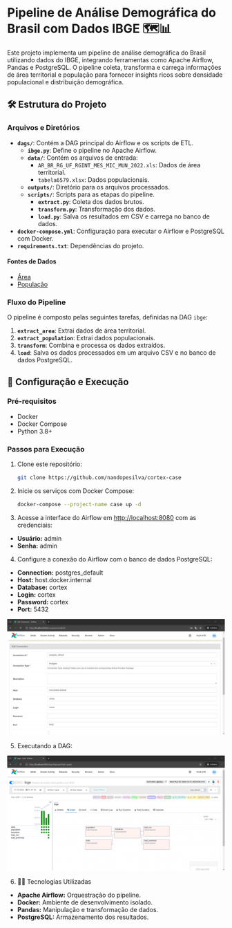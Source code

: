 # Pipeline de Análise Demográfica do Brasil com Dados IBGE 🗺️📊

Este projeto implementa um pipeline de análise demográfica do Brasil utilizando dados do IBGE, integrando ferramentas como Apache Airflow, Pandas e PostgreSQL. O pipeline coleta, transforma e carrega informações de área territorial e população para fornecer insights ricos sobre densidade populacional e distribuição demográfica.

## 🛠️ Estrutura do Projeto

### Arquivos e Diretórios
- **`dags/`**: Contém a DAG principal do Airflow e os scripts de ETL.
  - **`ibge.py`**: Define o pipeline no Apache Airflow.
  - **`data/`**: Contém os arquivos de entrada:
    - `AR_BR_RG_UF_RGINT_MES_MIC_MUN_2022.xls`: Dados de área territorial.
    - `tabela6579.xlsx`: Dados populacionais.
  - **`outputs/`**: Diretório para os arquivos processados.
  - **`scripts/`**: Scripts para as etapas do pipeline.
    - **`extract.py`**: Coleta dos dados brutos.
    - **`transform.py`**: Transformação dos dados.
    - **`load.py`**: Salva os resultados em CSV e carrega no banco de dados.
- **`docker-compose.yml`**: Configuração para executar o Airflow e PostgreSQL com Docker.
- **`requirements.txt`**: Dependências do projeto.

#### Fontes de Dados

- [Área](https://geoftp.ibge.gov.br/organizacao_do_territorio/estrutura_territorial/areas_territoriais/2022/AR_BR_RG_UF_RGINT_MES_MIC_MUN_2022.xls)
- [População](https://sidra.ibge.gov.br/geratabela?format=xlsx&name=tabela6579.xlsx&terr=N&rank=-&query=t/6579/n1/all/n2/all/n3/all/n6/all/v/all/p/last%201/l/v,p,t)

### Fluxo do Pipeline

O pipeline é composto pelas seguintes tarefas, definidas na DAG `ibge`:

1. **`extract_area`**: Extrai dados de área territorial.
2. **`extract_population`**: Extrai dados populacionais.
3. **`transform`**: Combina e processa os dados extraídos.
4. **`load`**: Salva os dados processados em um arquivo CSV e no banco de dados PostgreSQL.

## 🚀 Configuração e Execução

### Pré-requisitos
- Docker
- Docker Compose
- Python 3.8+

### Passos para Execução

1. Clone este repositório:

   ```bash
   git clone https://github.com/nandopesilva/cortex-case
   ```
   
2. Inicie os serviços com Docker Compose:

    ```bash
    docker-compose --project-name case up -d 
    ```

3. Acesse a interface do Airflow em [http://localhost:8080](http://localhost:8080) com as credenciais:

- **Usuário:** admin
- **Senha:** admin

4. Configure a conexão do Airflow com o banco de dados PostgreSQL:

- **Connection:** postgres_default
- **Host:** host.docker.internal 
- **Database:** cortex 
- **Login:** cortex 
- **Password:** cortex 
- **Port:** 5432

![Connections](./docs/images/image1.jpeg)

5. Executando a DAG:

![Execução](./docs/images/image2.png)

6. 🧑‍💻 Tecnologias Utilizadas

- **Apache Airflow:** Orquestração do pipeline.
- **Docker:** Ambiente de desenvolvimento isolado.
- **Pandas:** Manipulação e transformação de dados.
- **PostgreSQL:** Armazenamento dos resultados.
